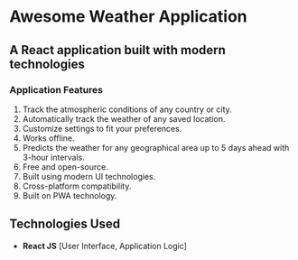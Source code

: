 # Awesome Weather Application


## A React application built with modern technologies

### Application Features

1. Track the atmospheric conditions of any country or city.
2. Automatically track the weather of any saved location.
3. Customize settings to fit your preferences.
4. Works offline.
5. Predicts the weather for any geographical area up to 5 days ahead with 3-hour intervals.
6. Free and open-source.
7. Built using modern UI technologies.
8. Cross-platform compatibility.
9. Built on PWA technology.

## Technologies Used

- **React JS** [User Interface, Application Logic]

